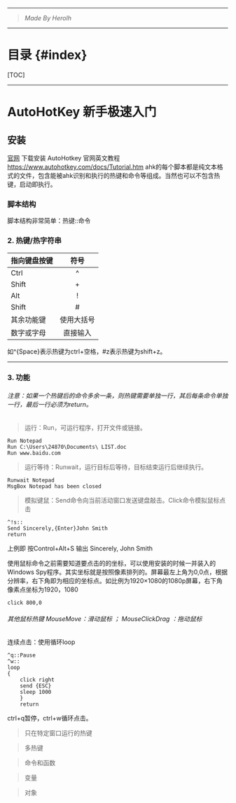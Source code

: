 ----------------------------------------------
> *Made By Herolh*
----------------------------------------------

# 目录 {#index}

[TOC]











--------------------------------------------

#  AutoHotKey 新手极速入门

## 安装
[官网](https://www.autohotkey.com/) 下载安装 AutoHotkey
官网英文教程<https://www.autohotkey.com/docs/Tutorial.htm>
ahk的每个脚本都是纯文本格式的文件，包含能被ahk识别和执行的热键和命令等组成。当然也可以不包含热键，启动即执行。



### 脚本结构

  脚本结构非常简单：热键::命令



### 2. 热键/热字符串

| 指向键盘按键 |    符号    |
| :----------- | :--------: |
| Ctrl         |     ^      |
| Shift        |     +      |
| Alt          |     !      |
| Shift        |     #      |
| 其余功能键   | 使用大括号 |
| 数字或字母   |  直接输入  |

如^{Space}表示热键为ctrl+空格，#z表示热键为shift+z。

***

### 3. 功能

######  注意：如果一个热键后的命令多余一条，则热键需要单独一行，其后每条命令单独一行，最后一行必须为return。

>运行：Run，可运行程序，打开文件或链接。

    Run Notepad
    Run C:\Users\24870\Documents\ LIST.doc
    Run www.baidu.com

>运行等待：Runwait，运行目标后等待，目标结束运行后继续执行。

    Runwait Notepad
    MsgBox Notepad has been closed

>模拟键鼠：Send命令向当前活动窗口发送键盘敲击。Click命令模拟鼠标点击

    ^!s::
    Send Sincerely,{Enter}John Smith
    return

上例即 按Control+Alt+S 输出 Sincerely, John Smith

使用鼠标命令之前需要知道要点击的的坐标，可以使用安装的时候一并装入的Windows Spy程序。其实坐标就是按照像素排列的。屏幕最左上角为0,0点，根据分辨率，右下角即为相应的坐标点。如比例为1920×1080的1080p屏幕，右下角像素点坐标为1920，1080

    click 800,0

###### 其他鼠标热键 MouseMove：滑动鼠标 ； MouseClickDrag ：拖动鼠标


连续点击：使用循环loop

    ^q::Pause
    ^w::
    loop
    {
        click right
        send {ESC}
        sleep 1000
        }
        return

ctrl+q暂停，ctrl+w循环点击。

>只在特定窗口运行的热键

>多热键

>命令和函数

>变量

>对象









